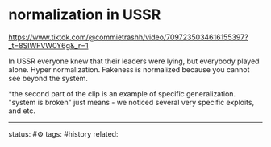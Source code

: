 # normalization in USSR
https://www.tiktok.com/@commietrashh/video/7097235034616155397?_t=8SIWFVW0Y6g&_r=1

In USSR everyone knew that their leaders were lying, but everybody played alone.
Hyper normalization. Fakeness is normalized because you cannot see beyond the system.

*the second part of the clip is an example of specific generalization. "system is broken" just means - we noticed several very specific exploits, and etc. 



---
status: #⚙️ 
tags: #history 
related: 